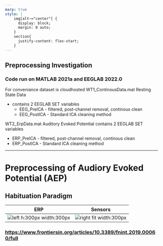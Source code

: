 ```yaml
---
marp: true
style: |
    img[alt~="center"] {
      display: block;
      margin: 0 auto;
    }
    section{
      justify-content: flex-start;
    }
---
```

## **Preprocessing Investigation**
### Code run on MATLAB 2021a and EEGLAB 2022.0
For conveniance dataset is cloudhosted
WT1_ContinousData.mat
Resting State Data
- contains 2 EEGLAB SET variables
  - EEG_PreICA  - filtered, post-channel removal, continous clean
  - EEG_PostICA - Standard ICA cleaning method

WT2_ErpData.mat
  Auditory Evoked Potential
  contains 2 EEGLAB SET variables
   - ERP_PreICA  - filtered, post-channel removal, continous clean
   - ERP_PostICA - Standard ICA cleaning method

---
# Preprocessing of Audiory Evoked Potential (AEP)
## Habituation Paradigm
ERP|Sensors
-|-
![left h:300px width:300px](https://www.dropbox.com/s/snnvnxz5u4tz58u/CleanShot%202022-04-14%20at%2007.06.28%402x.png?raw=1)|![right fit width:300px](https://www.dropbox.com/s/kvk0m3a4t1cjhov/CleanShot%202022-04-14%20at%2007.07.03%402x.png?raw=1)
### https://www.frontiersin.org/articles/10.3389/fnint.2019.00060/full

